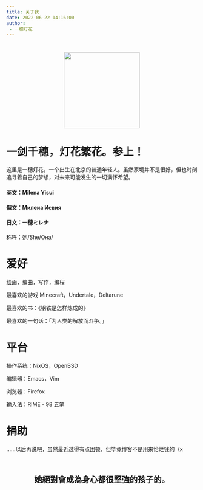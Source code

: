 ```yaml
---
title: 关于我
date: 2022-06-22 14:16:00
author: 
 - 一穗灯花
---
```


<h1 align="center">
  <img src=https://milena-blog.vercel.app/images/logo.png width="200">

</h1>

# 一剑千穗，灯花繁花。参上！

这里是一穗灯花，一个出生在北京的普通年轻人。虽然家境并不是很好，但也时刻追寻着自己的梦想，对未来可能发生的一切满怀希望。

#### 英文：Milena Yisui

#### 俄文：Милена Исвия

#### 日文：一穂ミレナ

称呼：她/She/Она/

# 爱好
绘画，编曲，写作，编程

最喜欢的游戏 Minecraft，Undertale，Deltarune

最喜欢的书：《钢铁是怎样炼成的》

最喜欢的一句话：「为人类的解放而斗争。」

# 平台
操作系统：NixOS，OpenBSD

编辑器：Emacs，Vim

浏览器：Firefox

输入法：RIME - 98 五笔



# 捐助

……以后再说吧，虽然最近过得有点困顿，但毕竟博客不是用来恰烂钱的（x

<h2 align="center">
  <br>她絕對會成為身心都很堅強的孩子的。<br>
</h2>
